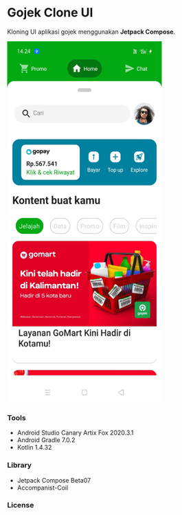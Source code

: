 # Gojek Clone UI

Kloning UI aplikasi gojek menggunakan **Jetpack Compose**. 

<img height="840" width="360" src="https://raw.githubusercontent.com/farhanroy/compose-gojek-clone/main/art/home.jpg" />

### Tools

* Android Studio Canary Artix Fox 2020.3.1
* Android Gradle 7.0.2
* Kotlin 1.4.32


### Library
* Jetpack Compose Beta07
* Accompanist-Coil

### License

